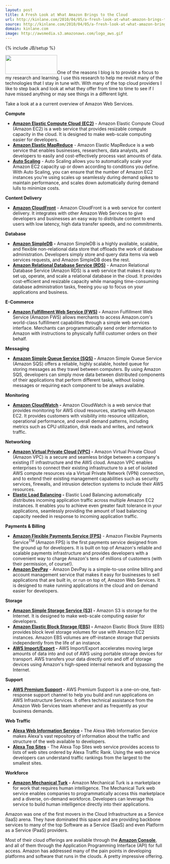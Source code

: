 ```yaml
---
layout: post
title: A Fresh Look at What Amazon Brings to the Cloud
url: http://kinlane.com/2010/04/05/a-fresh-look-at-what-amazon-brings-to-the-cloud/
source: http://kinlane.com/2010/04/05/a-fresh-look-at-what-amazon-brings-to-the-cloud/
domain: kinlane.com
image: http://awsmedia.s3.amazonaws.com/logo_aws.gif
---
```

{% include JB/setup %}<p>
     <img class="alignright" title="Amazon Web Services" src="http://awsmedia.s3.amazonaws.com/logo_aws.gif" alt="" width="164" height="60" />One of the reasons I blog is to provide a focus to my research and learning. I use this research to help me revisit many of the technologies that I stay in tune with. With many of the top cloud providers I like to step back and look at what they offer from time to time to see if I have missed anything or may see things in a different light.
</p>
<p>
     Take a look at a a current overview of Amazon Web Services.
</p>
<p>
     <strong>Compute</strong>
</p>
<ul class="mainlist">
     <li>
          <a href="http://aws.amazon.com/ec2/"><strong>Amazon Elastic Compute Cloud (EC2)</strong></a> - Amazon Elastic Compute Cloud (Amazon EC2) is a web service that provides resizable compute capacity in the cloud. It is designed to make web-scale computing easier for developers.
     </li>
     <li>
          <a href="http://aws.amazon.com/elasticmapreduce/"><strong>Amazon Elastic MapReduce</strong></a> - Amazon Elastic MapReduce is a web service that enables businesses, researchers, data analysts, and developers to easily and cost-effectively process vast amounts of data.
     </li>
     <li>
          <a href="http://aws.amazon.com/autoscaling/"><strong>Auto Scaling</strong></a> - Auto Scaling allows you to automatically scale your Amazon EC2 capacity up or down according to conditions you define. With Auto Scaling, you can ensure that the number of Amazon EC2 instances you're using scales up seamlessly during demand spikes to maintain performance, and scales down automatically during demand lulls to minimize costs.
     </li>
</ul>
<p>
     <strong>Content Delivery</strong>
</p>
<ul class="mainlist">
     <li>
          <strong><a href="http://aws.amazon.com/cloudfront/">Amazon CloudFront</a></strong> - Amazon CloudFront is a web service for content delivery. It integrates with other Amazon Web Services to give developers and businesses an easy way to distribute content to end users with low latency, high data transfer speeds, and no commitments.
     </li>
</ul>
<p>
     <strong>Database</strong>
</p>
<ul class="mainlist">
     <li>
          <strong><a href="http://aws.amazon.com/simpledb/">Amazon SimpleDB</a> -</strong> Amazon SimpleDB is a highly available, scalable, and flexible non-relational data store that offloads the work of database administration. Developers simply store and query data items via web services requests, and Amazon SimpleDB does the rest.
     </li>
     <li>
          <strong><a href="http://aws.amazon.com/rds/">Amazon Relational Database Service (RDS)</a></strong> - Amazon Relational Database Service (Amazon RDS) is a web service that makes it easy to set up, operate, and scale a relational database in the cloud. It provides cost-efficient and resizable capacity while managing time-consuming database administration tasks, freeing you up to focus on your applications and business.
     </li>
</ul>
<p>
     <strong>E-Commerce</strong>
</p>
<ul class="mainlist">
     <li>
          <strong><a href="http://aws.amazon.com/fws/">Amazon Fulfillment Web Service (FWS)</a> -</strong> Amazon Fulfillment Web Service (Amazon FWS) allows merchants to access Amazon.com's world-class fulfillment capabilities through a simple web services interface. Merchants can programmatically send order information to Amazon with instructions to physically fulfill customer orders on their behalf.
     </li>
</ul>
<p>
     <strong>Messaging</strong>
</p>
<ul class="mainlist">
     <li>
          <strong><a href="http://aws.amazon.com/sqs/">Amazon Simple Queue Service (SQS)</a> -</strong> Amazon Simple Queue Service (Amazon SQS) offers a reliable, highly scalable, hosted queue for storing messages as they travel between computers. By using Amazon SQS, developers can simply move data between distributed components of their applications that perform different tasks, without losing messages or requiring each component to be always available.
     </li>
</ul>
<p>
     <strong>Monitoring</strong>
</p>
<ul class="mainlist">
     <li>
          <strong><a href="http://aws.amazon.com/cloudwatch/">Amazon CloudWatch</a> -</strong> Amazon CloudWatch is a web service that provides monitoring for AWS cloud resources, starting with Amazon EC2. It provides customers with visibility into resource utilization, operational performance, and overall demand patterns, including metrics such as CPU utilization, disk reads and writes, and network traffic.
     </li>
</ul>
<p>
     <strong>Networking</strong>
</p>
<ul class="mainlist">
     <li>
          <strong><a href="http://aws.amazon.com/vpc/">Amazon Virtual Private Cloud (VPC)</a> -</strong> Amazon Virtual Private Cloud (Amazon VPC) is a secure and seamless bridge between a company's existing IT infrastructure and the AWS cloud. Amazon VPC enables enterprises to connect their existing infrastructure to a set of isolated AWS compute resources via a Virtual Private Network (VPN) connection, and to extend their existing management capabilities such as security services, firewalls, and intrusion detection systems to include their AWS resources.
     </li>
     <li>
          <strong><a href="http://aws.amazon.com/elasticloadbalancing/">Elastic Load Balancing</a> -</strong> Elastic Load Balancing automatically distributes incoming application traffic across multiple Amazon EC2 instances. It enables you to achieve even greater fault tolerance in your applications, seamlessly providing the amount of load balancing capacity needed in response to incoming application traffic.
     </li>
</ul>
<p>
     <strong>Payments &amp; Billing</strong>
</p>
<ul class="mainlist">
     <li>
          <strong><a href="http://aws.amazon.com/fps/">Amazon Flexible Payments Service (FPS)</a></strong> - Amazon Flexible Payments Service<sup>TM</sup> (Amazon FPS) is the first payments service designed from the ground up for developers. It is built on top of Amazon's reliable and scalable payments infrastructure and provides developers with a convenient way to charge Amazon's tens of millions of customers (with their permission, of course!).
     </li>
     <li>
          <strong><a href="http://aws.amazon.com/devpay/">Amazon DevPay</a></strong> - Amazon DevPay is a simple-to-use online billing and account management service that makes it easy for businesses to sell applications that are built in, or run on top of, Amazon Web Services. It is designed to make running applications in the cloud and on demand easier for developers.
     </li>
</ul>
<p>
     <strong>Storage</strong>
</p>
<ul class="mainlist">
     <li>
          <strong><a href="http://aws.amazon.com/s3/">Amazon Simple Storage Service (S3)</a> -</strong> Amazon S3 is storage for the Internet. It is designed to make web-scale computing easier for developers.
     </li>
     <li>
          <strong><a href="http://aws.amazon.com/ebs/">Amazon Elastic Block Storage (EBS)</a> -</strong> Amazon Elastic Block Store (EBS) provides block level storage volumes for use with Amazon EC2 instances. Amazon EBS volumes are off-instance storage that persists independently from the life of an instance.
     </li>
     <li>
          <strong><a href="http://aws.amazon.com/importexport/">AWS Import/Export</a> -</strong> AWS Import/Export accelerates moving large amounts of data into and out of AWS using portable storage devices for transport. AWS transfers your data directly onto and off of storage devices using Amazon's high-speed internal network and bypassing the Internet.
     </li>
</ul>
<p>
     <strong>Support</strong>
</p>
<ul class="mainlist">
     <li>
          <strong><a href="http://aws.amazon.com/premiumsupport/">AWS Premium Support</a> -</strong> AWS Premium Support is a one-on-one, fast-response support channel to help you build and run applications on AWS Infrastructure Services. It offers technical assistance from the Amazon Web Services team whenever and as frequently as your business demands.
     </li>
</ul>
<p>
     <strong>Web Traffic</strong>
</p>
<ul class="mainlist">
     <li>
          <strong><a href="http://aws.amazon.com/awis/">Alexa Web Information Service</a> -</strong> The Alexa Web Information Service makes Alexa's vast repository of information about the traffic and structure of the web available to developers.
     </li>
     <li>
          <a href="http://aws.amazon.com/alexatopsites/"><strong>Alexa Top Sites</strong></a> - The Alexa Top Sites web service provides access to lists of web sites ordered by Alexa Traffic Rank. Using the web service developers can understand traffic rankings from the largest to the smallest sites.
     </li>
</ul>
<p>
     <strong>Workforce</strong>
</p>
<ul class="mainlist">
     <li>
          <strong><a href="http://aws.amazon.com/mturk/">Amazon Mechanical Turk</a> -</strong> Amazon Mechanical Turk is a marketplace for work that requires human intelligence. The Mechanical Turk web service enables companies to programmatically access this marketplace and a diverse, on-demand workforce. Developers can leverage this service to build human intelligence directly into their applications.
     </li>
</ul>
<p>
     Amazon was one of the first movers in the Cloud Infrastructure as a Service (IaaS) arena. They have dominated this space and are providing backbone services to many of the top Software as a Service (SaaS) and even Platform as a Service (PaaS) providers.
</p>
<p>
     Most of their cloud offerings are available through the <a href="http://aws.amazon.com/console/"><strong>Amazon Console</strong></a>, and all of them through the Application Programming Interface (API) for full access. Amazon has addressed many of the pain points in developing platforms and software that runs in the clouds. A pretty impressive offering.
</p>